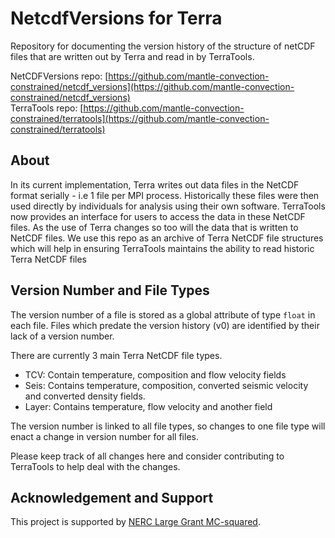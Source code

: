 # NetcdfVersions for Terra

Repository for documenting the version history of the structure of netCDF files that are written out by Terra and read in by TerraTools.

NetCDFVersions repo: [https://github.com/mantle-convection-constrained/netcdf_versions](https://github.com/mantle-convection-constrained/netcdf_versions)<br>
TerraTools repo: [https://github.com/mantle-convection-constrained/terratools](https://github.com/mantle-convection-constrained/terratools)

## About
In its current implementation, Terra writes out data files in the NetCDF format serially - i.e 1 file per MPI process. Historically these files were then used directly by individuals for analysis using their own software. TerraTools now provides an interface for users to access the data in these NetCDF files. As the use of Terra changes so too will the data that is written to NetCDF files. We use this repo as an archive of Terra NetCDF file structures which will help in ensuring TerraTools maintains the ability to read historic Terra NetCDF files 

## Version Number and File Types
The version number of a file is stored as a global attribute of type `float` in each file. Files which predate the version history (v0) are identified by their lack of a version number. 

There are currently 3 main Terra NetCDF file types. 

- TCV:   Contain temperature, composition and flow velocity fields
- Seis:  Contains temperature, composition, converted seismic velocity and converted density fields.
- Layer: Contains temperature, flow velocity and another field

The version number is linked to all file types, so changes to one file type will enact a change in version number for all files. 

Please keep track of all changes here and consider contributing to TerraTools to help deal with the changes. 

## Acknowledgement and Support
This project is supported by [NERC Large Grant MC-squared](https://www.cardiff.ac.uk/research/explore/find-a-project/view/2592859-mc2-mantle-circulation-constrained).
